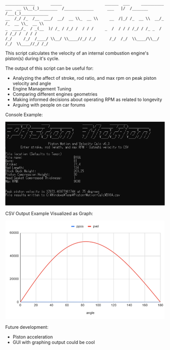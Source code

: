  ```
 _____________       _____                   ______  ___     __________              
 ___  __ \\__(_)________  /_____________      ___   |/  /_______  /___(_)____________ 
 __  /_/ /_  /__  ___/  __/  __ \\_  __ \\     __  /|_/ /_  __ \\  __/_  /_  __ \\_  __ \\
 _  ____/_  / _(__  )/ /_ / /_/ /  / / /     _  /  / / / /_/ / /_ _  / / /_/ /  / / /
 /_/     /_/  /____/ \\__/ \\____//_/ /_/      /_/  /_/  \\____/\\__/ /_/  \\____//_/ /_/ 
 ```

This script calculates the velocity of an internal combustion engine's piston(s) during it's cycle.

The output of this script can be useful for:
* Analyzing the affect of stroke, rod ratio, and max rpm on peak piston velocity and angle
* Engine Management Tuning
* Comparing different engines geometries
* Making informed decisions about operating RPM as related to longevity
* Arguing with people on car forums


Console Example:

![Console Example](https://github.com/TomBarstow/Piston-Motion-Calc/blob/main/example.png?raw=true)

CSV Output Example Visualized as Graph:

![Output Example](https://github.com/TomBarstow/Piston-Motion-Calc/blob/main/exampleGraph.png?raw=true)


Future development:
* Piston acceleration
* GUI with graphing output could be cool
